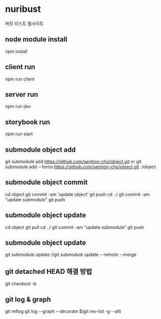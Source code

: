 # nuribust
버킷 리스트 웹사이트

## node module install
  npm install

## client run
  npm run client

## server run
  npm run dev

## storybook run
  npm run start


## submodule object add
  git submodule add https://github.com/sentron-cho/object.git
or
  git submodule add --force https://github.com/sentron-cho/object.git ./object

## submodule object commit
  cd object
  git commit -am 'update object'
  git push
  cd ../
  git commit -am "update submodule"
  git push

## submodule object update
  cd object
  git pull
  cd ../
  git commit -am "update submodule"
  git push

## submodule object update
  git submodule update
  //git submodule update --remote --merge

## git detached HEAD 해결 방법
  git checkout -b <new branch name>

## git log & graph
  git reflog
  git log --graph --decorate $(git rev-list -g --all)
